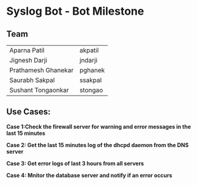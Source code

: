# Syslog Bot - Bot Milestone


## Team 

<table>
<tr> 
<td> Aparna Patil </td>
<td> akpatil </td>
</tr>
<tr> 
<td> Jignesh Darji </td>
<td> jndarji </td>
</tr>
<tr> 
<td> Prathamesh Ghanekar </td>
<td>  pghanek </td>
</tr>
<tr> 
<td> Saurabh Sakpal </td>
<td> ssakpal </td>
</tr>
<tr>
<td> Sushant Tongaonkar </td>
<td>  stongao </td>
</tr>
</table>

## Use Cases: 

**Case 1:Check the firewall server for warning and error messages in the last 15 minutes**

**Case 2: Get the last 15 minutes log of the dhcpd daemon from the DNS server**

**Case 3: Get error logs of last 3 hours from all servers**

**Case 4: Mnitor the database server and notify if an error occurs**